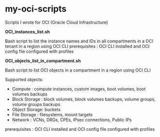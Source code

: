 # my-oci-scripts
Scripts I wrote for OCI (Oracle Cloud Infrastructure)

**OCI_instances_list.sh**

Bash script to list the instance names and IDs in all compartments in a OCI tenant in a region using OCI CLI
prerequisites : OCI CLI installed and OCI config file configured with profiles

**OCI_objects_list_in_compartment.sh**

Bash script to list OCI objects in a compartment in a region using OCI CLI

Supported objects:
- Compute       : compute instances, custom images, boot volumes, boot volumes backups
- Block Storage : block volumes, block volumes backups, volume groups, volume groups backups
- Object Storage: buckets
- File Storage  : filesystems, mount targets
- Network       : VCNs, DRGs, CPEs, IPsec connections, Public IPs

prerequisites : OCI CLI installed and OCI config file configured with profiles
